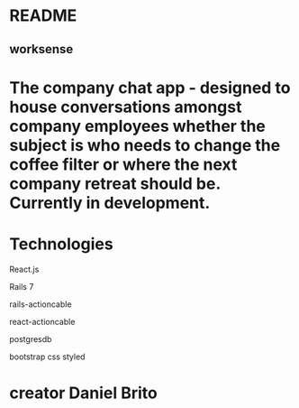 # README

## worksense

# The company chat app - designed to house conversations amongst company employees whether the subject is who needs to change the coffee filter or where the next company retreat should be. Currently in development.


# Technologies

React.js

Rails 7

rails-actioncable

react-actioncable

postgresdb

bootstrap css styled



# creator Daniel Brito
